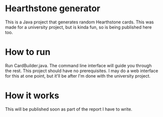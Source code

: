 # Hearthstone generator
This is a Java project that generates random Hearthstone cards. This was made for a university project, but is kinda fun, so is being published here too.

# How to run
Run CardBuilder.java. The command line interface will guide you through the rest. This project should have no prerequisites.
I may do a web interface for this at one point, but it'll be after I'm done with the university project.

# How it works
This will be published soon as part of the report I have to write.

